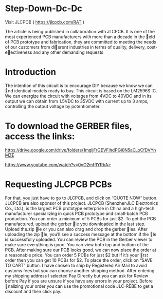 # Step-Down-Dc-Dc
Visit JLCPCB ( https://jlcpcb.com/RAT ) 
>
The article is being published in collaboration with JLCPCB. It is one of the most experienced PCB manufacturers with more than a decade in the 􀀞eld of PCB prototype and fabrication, they are committed to meeting the needs of our customers from di􀀡erent industries in terms of quality, delivery, cost-e􀀡ectiveness and any other demanding requests.
# Introduction
The intention of this circuit is to encourage DIY because we know we can 􀀞nd identical models ready to buy. This circuit is
based on the LM2596S IC. We can energize the circuit with voltages from 4VDC to 40VDC and in its output we can obtain
from 1.5VDC to 35VDC with current up to 3 amps, controlling the output voltage by potentiometer.
# To download the GERBER files, access the links:
https://drive.google.com/drive/folders/1mgljFrGEVFIhdPGi0N5aC_oCfDVYnMZE
>
https://www.youtube.com/watch?v=0vO2mfRYRbA>
# Requesting JLCPCB PCBs
For that, you just have to go to JLCPCB, and click on
“QUOTE NOW” button. JLCPCB are also sponsor of this project. JLCPCB (ShenzhenJLC Electronics Co., Ltd.), is the largest
PCB prototype enterprise in China and a high-tech manufacturer specializing in quick PCB prototype and small-batch
PCB production.
You can order a minimum of 5 PCBs for just $2. To get the PCB manufactured, upload the gerber 􀀞le you downloaded in
the last step. Upload the.zip 􀀞le or you can also drag and drop the gerber 􀀞les. After uploading the zip 􀀞le, you’ll see a
success message at the bottom if the 􀀞le is successfully uploaded. You can review the PCB in the Gerber viewer to make
sure everything is good. You can view both top and bottom of the PCB. After making sure our PCB looks good, we can
now place the order at a reasonable price. You can order 5 PCBs for just $2 but if it’s your 􀀞rst order then you can get 10
PCBs for $2. To place the order, click on “SAVE TO CART” button.
I have chosen to ship by Registered Air Mail to avoid customs fees but you can choose another shipping method.
After entering my shipping address I selected Pay Directly but you can ask for Review before Pay if you are unsure if
you have any errors in your project.
Before 􀀞nalizing your order you can use the promotional code JLC-REBE to get a discount and then click pay.
